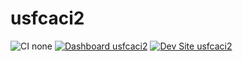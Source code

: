 # usfcaci2

![CI none](https://img.shields.io/badge/ci-none-orange.svg)
[![Dashboard usfcaci2](https://img.shields.io/badge/dashboard-usfcaci2-yellow.svg)](https://dashboard.pantheon.io/sites/f14b4da6-ff8f-4425-9afa-ab6bc3410a29#dev/code)
[![Dev Site usfcaci2](https://img.shields.io/badge/site-usfcaci2-blue.svg)](http://dev-usfcaci2.pantheonsite.io/)